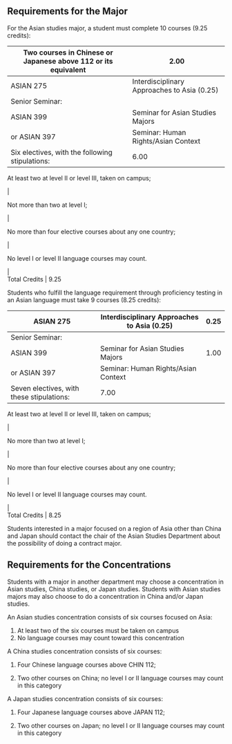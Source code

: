 

##  Requirements for the Major

For the Asian studies major, a student must complete 10 courses (9.25 credits):

Two courses in Chinese or Japanese above 112 or its equivalent  |  2.00  
---|---  
ASIAN 275  |  Interdisciplinary Approaches to Asia (0.25)  |  0.25  
Senior Seminar:  |  
ASIAN 399  |  Seminar for Asian Studies Majors  |  1.00  
or ASIAN 397  |  Seminar: Human Rights/Asian Context  
Six electives, with the following stipulations:  |  6.00  
  
At least two at level II or level III, taken on campus;

|  
  
Not more than two at level I;

|  
  
No more than four elective courses about any one country;

|  
  
No level I or level II language courses may count.

|  
Total Credits  |  9.25  
  
Students who fulfill the language requirement through proficiency testing in an Asian language must take 9 courses (8.25 credits):

ASIAN 275  |  Interdisciplinary Approaches to Asia (0.25)  |  0.25  
---|---|---  
Senior Seminar:  |  
ASIAN 399  |  Seminar for Asian Studies Majors  |  1.00  
or ASIAN 397  |  Seminar: Human Rights/Asian Context  
Seven electives, with these stipulations:  |  7.00  
  
At least two at level II or level III, taken on campus;

|  
  
No more than two at level I;

|  
  
No more than four elective courses about any one country;

|  
  
No level I or level II language courses may count.

|  
Total Credits  |  8.25  
  
Students interested in a major focused on a region of Asia other than China and Japan should contact the chair of the Asian Studies Department about the possibility of doing a contract major.

##  Requirements for the Concentrations

Students with a major in another department may choose a concentration in Asian studies, China studies, or Japan studies. Students with Asian studies majors may also choose to do a concentration in China and/or Japan studies.

An Asian studies concentration consists of six courses focused on Asia:

  1. At least two of the six courses must be taken on campus 
  2. No language courses may count toward this concentration 

A China studies concentration consists of six courses:

  1. Four Chinese language courses above CHIN 112; 

  2. Two other courses on China; no level I or II language courses may count in this category 

A Japan studies concentration consists of six courses:

  1. Four Japanese language courses above JAPAN 112; 

  2. Two other courses on Japan; no level I or II language courses may count in this category 

